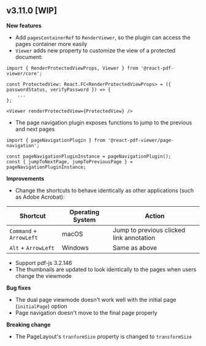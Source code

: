 ## v3.11.0 [WIP]

**New features**

-   Add `pagesContainerRef` to `RenderViewer`, so the plugin can access the pages container more easily
-   `Viewer` adds new property to customize the view of a protected document:

```tsx
import { RenderProtectedViewProps, Viewer } from '@react-pdf-viewer/core';

const ProtectedView: React.FC<RenderProtectedViewProps> = ({ passwordStatus, verifyPassword }) => {
    ...
};

<Viewer renderProtectedView={ProtectedView} />
```

-   The page navigation plugin exposes functions to jump to the previous and next pages

```tsx
import { pageNavigationPlugin } from '@react-pdf-viewer/page-navigation';

const pageNavigationPluginInstance = pageNavigationPlugin();
const { jumpToNextPage, jumpToPreviousPage } = pageNavigationPluginInstance;
```

**Improvements**

-   Change the shortcuts to behave identically as other applications (such as Adobe Acrobat):

| Shortcut                | Operating System | Action                                   |
| ----------------------- | ---------------- | ---------------------------------------- |
| `Command` + `ArrowLeft` | macOS            | Jump to previous clicked link annotation |
| `Alt` + `ArrowLeft`     | Windows          | Same as above                            |

-   Support pdf-js 3.2.146
-   The thumbnails are updated to look identically to the pages when users change the viewmode

**Bug fixes**

-   The dual page viewmode doesn't work well with the initial page (`initialPage`) option
-   Page navigation doesn't move to the final page properly

**Breaking change**

-   The PageLayout's `tranformSize` property is changed to `transformSize`
